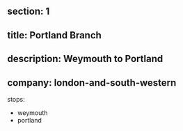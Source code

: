 ﻿section: 1
----
title: Portland Branch
----
description: Weymouth to Portland
----
company: london-and-south-western
----
stops:
- weymouth
- portland
